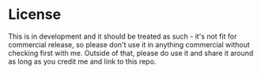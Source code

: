 # License
This is in development and it should be treated as such - it's not fit for commercial release, so please don't use it in anything commercial without checking first with me. Outside of that, please do use it and share it around as long as you credit me and link to this repo.

